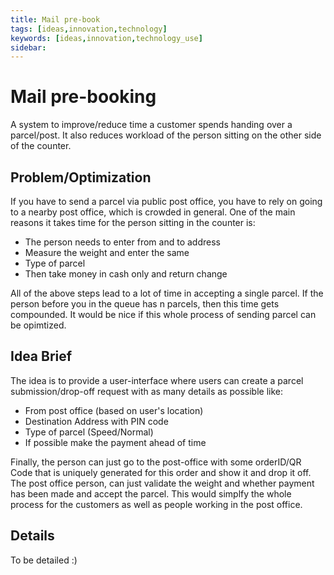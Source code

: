 ```yaml
---
title: Mail pre-book
tags: [ideas,innovation,technology]
keywords: [ideas,innovation,technology_use]
sidebar: 
---
```


# Mail pre-booking 

A system to improve/reduce time a customer spends handing over a parcel/post.
It also reduces workload of the person sitting on the other side of the counter.

## Problem/Optimization
If you have to send a parcel via public post office, you have to rely on going to a nearby post office, which is crowded in general. One of the main reasons it takes time for the person sitting in the counter is: 
- The person needs to enter from and to address
- Measure the weight and enter the same
- Type of parcel
- Then take money in cash only and return change

All of the above steps lead to a lot of time in accepting a single parcel. If the person before you in the queue has n parcels, then this time gets compounded. 
It would be nice if this whole process of sending parcel can be opimtized.

## Idea Brief
The idea is to provide a user-interface where users can create a parcel submission/drop-off request with as many details as possible like:
- From post office (based on user's location)
- Destination Address with PIN code
- Type of parcel (Speed/Normal)
- If possible make the payment ahead of time

Finally, the person can just go to the post-office with some orderID/QR Code that is uniquely generated for this order and show it and drop it off. The post office person, can just validate the weight and whether payment has been made and accept the parcel. 
This would simplfy the whole process for the customers as well as people working in the post office.

## Details
To be detailed :) 

